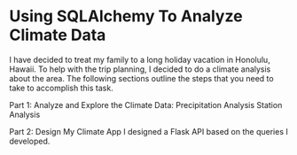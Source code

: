 # Using SQLAlchemy To Analyze Climate Data

I have decided to treat my family to a long holiday vacation in Honolulu, Hawaii. To help with the trip planning, I decided to do a climate analysis about the area. The following sections outline the steps that you need to take to accomplish this task.

Part 1: Analyze and Explore the Climate Data:
Precipitation Analysis
Station Analysis

Part 2: Design My Climate App
I designed a Flask API based on the queries I developed.
